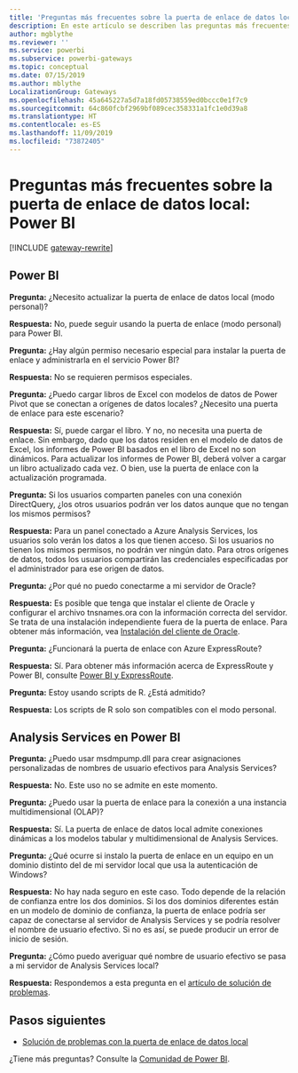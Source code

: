 ```yaml
---
title: 'Preguntas más frecuentes sobre la puerta de enlace de datos local: Power BI'
description: En este artículo se describen las preguntas más frecuentes sobre la puerta de enlace de datos local para Power BI. Aquí se reúnen en un solo lugar las preguntas más frecuentes sobre la puerta de enlace que se usa en Power BI.
author: mgblythe
ms.reviewer: ''
ms.service: powerbi
ms.subservice: powerbi-gateways
ms.topic: conceptual
ms.date: 07/15/2019
ms.author: mblythe
LocalizationGroup: Gateways
ms.openlocfilehash: 45a645227a5d7a18fd05738559ed0bccc0e1f7c9
ms.sourcegitcommit: 64c860fcbf2969bf089cec358331a1fc1e0d39a8
ms.translationtype: HT
ms.contentlocale: es-ES
ms.lasthandoff: 11/09/2019
ms.locfileid: "73872405"
---
```

# <a name="on-premises-data-gateway-faq---power-bi"></a>Preguntas más frecuentes sobre la puerta de enlace de datos local: Power BI

[!INCLUDE [gateway-rewrite](includes/gateway-rewrite.md)]

## <a name="power-bi"></a>Power BI

**Pregunta:** ¿Necesito actualizar la puerta de enlace de datos local (modo personal)?

**Respuesta:** No, puede seguir usando la puerta de enlace (modo personal) para Power BI.

**Pregunta:** ¿Hay algún permiso necesario especial para instalar la puerta de enlace y administrarla en el servicio Power BI?

**Respuesta:** No se requieren permisos especiales.

**Pregunta:** ¿Puedo cargar libros de Excel con modelos de datos de Power Pivot que se conectan a orígenes de datos locales? ¿Necesito una puerta de enlace para este escenario? 

**Respuesta:** Sí, puede cargar el libro. Y no, no necesita una puerta de enlace. Sin embargo, dado que los datos residen en el modelo de datos de Excel, los informes de Power BI basados en el libro de Excel no son dinámicos. Para actualizar los informes de Power BI, deberá volver a cargar un libro actualizado cada vez. O bien, use la puerta de enlace con la actualización programada.

**Pregunta:** Si los usuarios comparten paneles con una conexión DirectQuery, ¿los otros usuarios podrán ver los datos aunque que no tengan los mismos permisos? 

**Respuesta:** Para un panel conectado a Azure Analysis Services, los usuarios solo verán los datos a los que tienen acceso. Si los usuarios no tienen los mismos permisos, no podrán ver ningún dato. Para otros orígenes de datos, todos los usuarios compartirán las credenciales especificadas por el administrador para ese origen de datos.

**Pregunta:** ¿Por qué no puedo conectarme a mi servidor de Oracle? 

**Respuesta:** Es posible que tenga que instalar el cliente de Oracle y configurar el archivo tnsnames.ora con la información correcta del servidor. Se trata de una instalación independiente fuera de la puerta de enlace. Para obtener más información, vea [Instalación del cliente de Oracle](service-gateway-onprem-manage-oracle.md#install-the-oracle-client).

**Pregunta:** ¿Funcionará la puerta de enlace con Azure ExpressRoute? 

**Respuesta:** Sí. Para obtener más información acerca de ExpressRoute y Power BI, consulte [Power BI y ExpressRoute](service-admin-power-bi-expressroute.md).

**Pregunta:** Estoy usando scripts de R. ¿Está admitido?

**Respuesta:** Los scripts de R solo son compatibles con el modo personal.

## <a name="analysis-services-in-power-bi"></a>Analysis Services en Power BI

**Pregunta:** ¿Puedo usar msdmpump.dll para crear asignaciones personalizadas de nombres de usuario efectivos para Analysis Services? 

**Respuesta:** No. Este uso no se admite en este momento.

**Pregunta:** ¿Puedo usar la puerta de enlace para la conexión a una instancia multidimensional (OLAP)? 

**Respuesta:** Sí. La puerta de enlace de datos local admite conexiones dinámicas a los modelos tabular y multidimensional de Analysis Services.

**Pregunta:** ¿Qué ocurre si instalo la puerta de enlace en un equipo en un dominio distinto del de mi servidor local que usa la autenticación de Windows? 

**Respuesta:** No hay nada seguro en este caso. Todo depende de la relación de confianza entre los dos dominios. Si los dos dominios diferentes están en un modelo de dominio de confianza, la puerta de enlace podría ser capaz de conectarse al servidor de Analysis Services y se podría resolver el nombre de usuario efectivo. Si no es así, se puede producir un error de inicio de sesión.

**Pregunta:** ¿Cómo puedo averiguar qué nombre de usuario efectivo se pasa a mi servidor de Analysis Services local? 

**Respuesta:** Respondemos a esta pregunta en el [artículo de solución de problemas](service-gateway-onprem-tshoot.md).

## <a name="next-steps"></a>Pasos siguientes

* [Solución de problemas con la puerta de enlace de datos local](/data-integration/gateway/service-gateway-tshoot)

¿Tiene más preguntas? Consulte la [Comunidad de Power BI](https://community.powerbi.com/).


